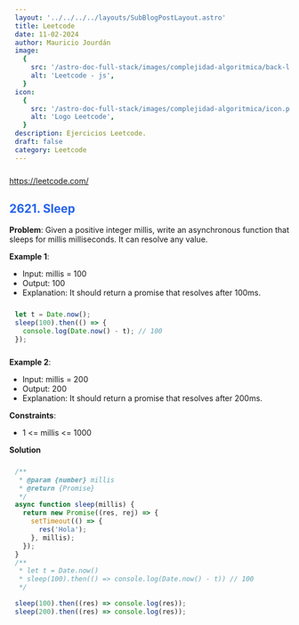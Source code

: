 ```yaml
---
layout: '../../../../layouts/SubBlogPostLayout.astro'
title: Leetcode
date: 11-02-2024
author: Mauricio Jourdán
image:
  {
    src: '/astro-doc-full-stack/images/complejidad-algoritmica/back-leetcode.png',
    alt: 'Leetcode - js',
  }
icon:
  {
    src: '/astro-doc-full-stack/images/complejidad-algoritmica/icon.png',
    alt: 'Logo Leetcode',
  }
description: Ejercicios Leetcode.
draft: false
category: Leetcode
---
```


https://leetcode.com/

## 2621. Sleep

**Problem**: Given a positive integer millis, write an asynchronous function that sleeps for millis milliseconds. It can resolve any value.

**Example 1**:

- Input: millis = 100
- Output: 100
- Explanation: It should return a promise that resolves after 100ms.

```js
let t = Date.now();
sleep(100).then(() => {
  console.log(Date.now() - t); // 100
});
```

**Example 2**:

- Input: millis = 200
- Output: 200
- Explanation: It should return a promise that resolves after 200ms.

**Constraints**:

- 1 <= millis <= 1000

**Solution**

```js
/**
 * @param {number} millis
 * @return {Promise}
 */
async function sleep(millis) {
  return new Promise((res, rej) => {
    setTimeout(() => {
      res('Hola');
    }, millis);
  });
}
/**
 * let t = Date.now()
 * sleep(100).then(() => console.log(Date.now() - t)) // 100
 */

sleep(100).then((res) => console.log(res));
sleep(200).then((res) => console.log(res));
```

<style>
  h1 { color: #713f12; }
  h2 { color: #2563eb; }
  h3 { color: #a855f7; }
  img {
    width: 100%;
    height: 100%;
    object-fit: cover;
  }
  pre {
    padding: 10px;
  }
</style>

